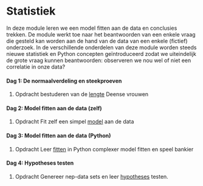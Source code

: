 # Statistiek

In deze module leren we een model fitten aan de data en conclusies trekken. De module werkt toe naar het beantwoorden van een enkele vraag die gesteld kan worden aan de hand van de data van een enkele (fictief) onderzoek. In de verschillende onderdelen van deze module worden steeds nieuwe statistiek en Python concepten ge&iuml;ntroduceerd zodat we uiteindelijk de grote vraag kunnen beantwoorden: observeren we nou wel of niet een correlatie in onze data?

#### Dag 1: De normaalverdeling en steekproeven 

1. <span class="label label-primary">Opdracht</span> bestuderen van de [lengte](/statistiek/normaalverdeling) Deense vrouwen

#### Dag 2: Model fitten aan de data (zelf)

1. <span class="label label-primary">Opdracht</span> Fit zelf een simpel [model](/statistiek/fittenzelf) aan de data

#### Dag 3: Model fitten aan de data (Python)

1. <span class="label label-primary">Opdracht</span> Leer [fitten](/statistiek/fittenpython) in Python complexer model fitten en speel bankier

#### Dag 4: Hypotheses testen

1. <span class="label label-primary">Opdracht</span> Genereer nep-data sets en leer [hypotheses](/statistiek/hypothesetesten) testen.
